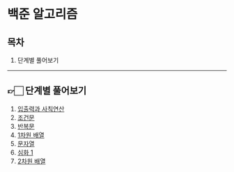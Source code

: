 # 백준 알고리즘

## 목차

1. 단계별 풀어보기
---
## 👉🏻 단계별 풀어보기

1. [입출력과 사칙연산]()
2. [조건문]()
3. [반복문]()
4. [1차원 배열]()
5. [문자열]()
6. [심화 1](./Stage6/README.md)
7. [2차원 배열]()
